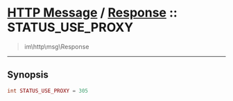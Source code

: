 # [HTTP Message](http.md) / [Response](http-Response.md) :: STATUS_USE_PROXY
 > im\http\msg\Response
____

## Synopsis
```php
int STATUS_USE_PROXY = 305
```

